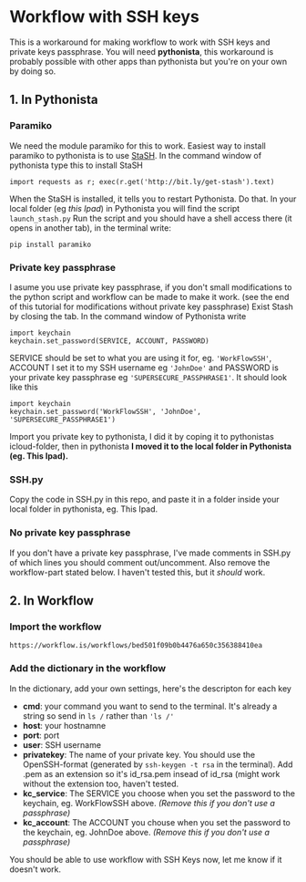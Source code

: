 # Workflow with SSH keys
This is a workaround for making workflow to work with SSH keys and private keys passphrase. You will need **pythonista**, this workaround is probably possible with other apps than pythonista but you're on your own by doing so.

## 1. In Pythonista

### Paramiko
We need the module paramiko for this to work. Easiest way to install paramiko to pythonista is to use [StaSH](https://github.com/ywangd/stash). In the command window of pythonista type this to install StaSH

    import requests as r; exec(r.get('http://bit.ly/get-stash').text)
    
When the StaSH is installed, it tells you to restart Pythonista. Do that. In your local folder (eg *this Ipad*) in Pythonista you will find the script `launch_stash.py`
Run the script and you should have a shell access there (it opens in another tab), in the terminal write:
    
    pip install paramiko

### Private key passphrase
I asume you use private key passphrase, if you don't small modifications to the python script and workflow can be made to make it work. (see the end of this tutorial for modifications without private key passphrase)
Exist Stash by closing the tab. In the command window of Pythonista write

    import keychain
    keychain.set_password(SERVICE, ACCOUNT, PASSWORD)
    
SERVICE should be set to what you are using it for, eg. `'WorkFlowSSH'`, ACCOUNT I set it to my SSH username eg `'JohnDoe'` and PASSWORD is your private key passphrase eg `'SUPERSECURE_PASSPHRASE1'`. It should look like this

    
    import keychain
    keychain.set_password('WorkFlowSSH', 'JohnDoe', 'SUPERSECURE_PASSPHRASE1')

Import you private key to pythonista, I did it by coping it to pythonistas icloud-folder, then in pythonista **I moved it to the local folder in Pythonista (eg. This Ipad).** 

### SSH.py
Copy the code in SSH.py in this repo, and paste it in a folder inside your local folder in pythonista, eg. This Ipad.


### No private key passphrase
If you don't have a private key passphrase, I've made comments in SSH.py of which lines you should comment out/uncomment. Also remove the workflow-part stated below. I haven't tested this, but it *should* work.

## 2. In Workflow

### Import the workflow

    https://workflow.is/workflows/bed501f09b0b4476a650c356388410ea
    
### Add the dictionary in the workflow
In the dictionary, add your own settings, here's the descripton for each key

* **cmd**: your command you want to send to the terminal. It's already a string so send in `ls /` rather than `'ls /'`
* **host**: your hostnamne
* **port**: port
* **user**: SSH username
* **privatekey**: The name of your private key. You should use the OpenSSH-format (generated by `ssh-keygen -t rsa` in the terminal). Add .pem as an extension so it's id_rsa.pem insead of id_rsa (might work without the extension too, haven't tested.
* **kc_service**: The SERVICE you choose when you set the password to the keychain, eg. WorkFlowSSH above. *(Remove this if you don't use a passphrase)*
* **kc_account**: The ACCOUNT you chouse when you set the password to the keychain, eg. JohnDoe above. *(Remove this if you don't use a passphrase)*


You should be able to use workflow with SSH Keys now, let me know if it doesn't work.
